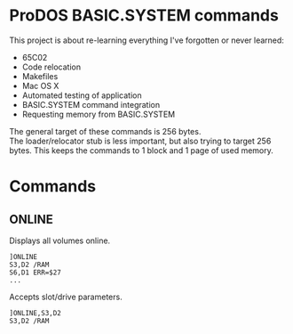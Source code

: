 # ProDOS BASIC.SYSTEM commands

This project is about re-learning everything I've forgotten or never learned:
* 65C02
* Code relocation
* Makefiles 
* Mac OS X
* Automated testing of application
* BASIC.SYSTEM command integration
* Requesting memory from BASIC.SYSTEM

The general target of these commands is 256 bytes.  
The loader/relocator stub is less important, but also trying to target 256 bytes.
This keeps the commands to 1 block and 1 page of used memory.

# Commands

## ONLINE

Displays all volumes online.  

    ]ONLINE
    S3,D2 /RAM
    S6,D1 ERR=$27
    ...

Accepts slot/drive parameters.

    ]ONLINE,S3,D2
    S3,D2 /RAM
